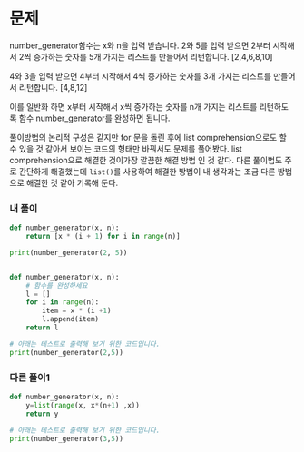# 문제
number_generator함수는 x와 n을 입력 받습니다.
2와 5를 입력 받으면 2부터 시작해서 2씩 증가하는 숫자를 5개 가지는 리스트를 만들어서 리턴합니다.
[2,4,6,8,10]

4와 3을 입력 받으면 4부터 시작해서 4씩 증가하는 숫자를 3개 가지는 리스트를 만들어서 리턴합니다.
[4,8,12]

이를 일반화 하면 x부터 시작해서 x씩 증가하는 숫자를 n개 가지는 리스트를 리턴하도록 함수 number_generator를 완성하면 됩니다.


풀이방법의 논리적 구성은 같지만 for 문을 돌린 후에 list comprehension으로도 할 수 있을 것 같아서
보이는 코드의 형태만 바꿔서도 문제를 풀어봤다. 
list comprehension으로 해결한 것이가장 깔끔한 해결 방법 인 것 같다.
다른 풀이법도 주로 간단하게 해결했는데 `list()`를 사용하여 해결한 방법이 
내 생각과는 조금 다른 방법으로 해결한 것 같아 기록해 둔다.

### 내 풀이
```python
def number_generator(x, n):
    return [x * (i + 1) for i in range(n)]

print(number_generator(2, 5))


def number_generator(x, n):
    # 함수를 완성하세요
    l = []
    for i in range(n):
        item = x * (i +1)
        l.append(item)
    return l

# 아래는 테스트로 출력해 보기 위한 코드입니다.
print(number_generator(2,5))
```

### 다른 풀이1
```python
def number_generator(x, n):
    y=list(range(x, x*(n+1) ,x))
    return y

# 아래는 테스트로 출력해 보기 위한 코드입니다.
print(number_generator(3,5))
```

